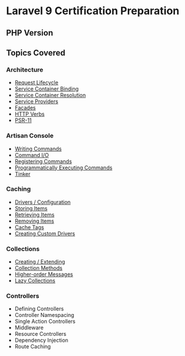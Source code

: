 # Laravel 9 Certification Preparation

## PHP Version

## Topics Covered

### Architecture

- [Request Lifecycle](https://laravel.com/docs/9.x/lifecycle)
- [Service Container Binding](https://laravel.com/docs/9.x/container#binding)
- [Service Container Resolution](https://laravel.com/docs/9.x/container#resolving)
- [Service Providers](https://laravel.com/docs/9.x/providers#main-content)
- [Facades](https://laravel.com/docs/9.x/facades#main-content)
- [HTTP Verbs](https://developer.mozilla.org/en-US/docs/Web/HTTP/Methods)
- [PSR-11](https://github.com/php-fig/fig-standards/blob/master/accepted/PSR-11-container.md)

### Artisan Console

- [Writing Commands](https://laravel.com/docs/9.x/artisan#writing-commands)
- [Command I/O](https://laravel.com/docs/9.x/artisan#command-io)
- [Registering Commands](https://laravel.com/docs/9.x/artisan#registering-commands)
- [Programmatically Executing Commands](https://laravel.com/docs/9.x/artisan#programmatically-executing-commands)
- [Tinker](https://laravel.com/docs/9.x/artisan#tinker)

### Caching
- [Drivers / Configuration](https://laravel.com/docs/9.x/cache#configuration)
- [Storing Items](https://laravel.com/docs/9.x/cache#storing-items-in-the-cache)
- [Retrieving Items](https://laravel.com/docs/9.x/cache#retrieving-items-from-the-cache)
- [Removing Items](https://laravel.com/docs/9.x/cache#removing-items-from-the-cache)
- [Cache Tags](https://laravel.com/docs/9.x/cache#cache-tags)
- [Creating Custom Drivers](https://laravel.com/docs/9.x/cache#adding-custom-cache-drivers)

### Collections
- [Creating / Extending](https://laravel.com/docs/9.x/collections#creating-collections)
- [Collection Methods](https://laravel.com/docs/9.x/collections#available-methods)
- [Higher-order Messages](https://laravel.com/docs/9.x/collections#higher-order-messages)
- [Lazy Collections](https://laravel.com/docs/9.x/collections#lazy-collections)

### Controllers
- Defining Controllers
- Controller Namespacing
- Single Action Controllers
- Middleware
- Resource Controllers
- Dependency Injection
- Route Caching

